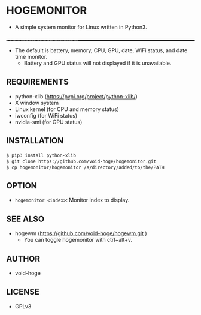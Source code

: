 # HOGEMONITOR
- A simple system monitor for Linux written in Python3.

![](screenshot.png)

- The default is battery, memory, CPU, GPU, date, WiFi status, and date time monitor.
  - Battery and GPU status will not displayed if it is unavailable.

## REQUIREMENTS
- python-xlib (https://pypi.org/project/python-xlib/)
- X window system
- Linux kernel (for CPU and memory status)
- iwconfig (for WiFi status)
- nvidia-smi (for GPU status)

## INSTALLATION
```
$ pip3 install python-xlib
$ git clone https://github.com/void-hoge/hogemonitor.git
$ cp hogemonitor/hogemonitor /a/directory/added/to/the/PATH
```

## OPTION
- `hogemonitor <index>`: Monitor index to display.

## SEE ALSO
- hogewm (https://github.com/void-hoge/hogewm.git )
  - You can toggle hogemonitor with ctrl+alt+v.

## AUTHOR
- void-hoge

## LICENSE
- GPLv3
